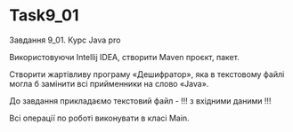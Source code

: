 # Task9_01
Завдання 9_01. Курс Java pro

Використовуючи Intellij IDEA, створити Maven проєкт, пакет.

Створити жартівливу програму «Дешифратор», яка в текстовому файлі могла б замінити всі прийменники на слово «Java».

До завдання прикладаємо текстовий файл - !!! з вхідними даними !!!

Всі операції по роботі виконувати в класі Main.
